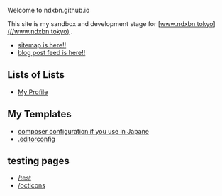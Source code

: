 Welcome to ndxbn.github.io

This site is my sandbox and development stage for [www.ndxbn.tokyo](//www.ndxbn.tokyo) .

- [sitemap is here!!](/sitemap.xml)
- [blog post feed is here!!](/feed.xml)

## Lists of Lists

- [My Profile](./profile)

## My Templates

- [composer configuration if you use in Japane](./composer)
- [.editorconfig](https://github.com/ndxbn/dotfiles/blob/master/editor/.editorconfig)

## testing pages

- [/test](/test)
- [/octicons](/blog/2018/08/29/testing-octicons)
